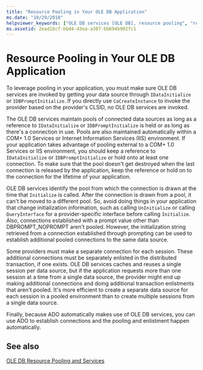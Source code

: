 ```yaml
---
title: "Resource Pooling in Your OLE DB Application"
ms.date: "10/29/2018"
helpviewer_keywords: ["OLE DB services [OLE DB], resource pooling", "resource pooling [OLE DB], services", "OLE DB, resource pooling", "OLE DB providers, resource pooling"]
ms.assetid: 2ead1bcf-bbd4-43ea-a307-bb694b992fc1
---
```

# Resource Pooling in Your OLE DB Application

To leverage pooling in your application, you must make sure OLE DB services are invoked by getting your data source through `IDataInitialize` or `IDBPromptInitialize`. If you directly use `CoCreateInstance` to invoke the provider based on the provider's CLSID, no OLE DB services are invoked.

The OLE DB services maintain pools of connected data sources as long as a reference to `IDataInitialize` or `IDBPromptInitialize` is held or as long as there's a connection in use. Pools are also maintained automatically within a COM+ 1.0 Services or Internet Information Services (IIS) environment. If your application takes advantage of pooling external to a COM+ 1.0 Services or IIS environment, you should keep a reference to `IDataInitialize` or `IDBPromptInitialize` or hold onto at least one connection. To make sure that the pool doesn't get destroyed when the last connection is released by the application, keep the reference or hold on to the connection for the lifetime of your application.

OLE DB services identify the pool from which the connection is drawn at the time that `Initialize` is called. After the connection is drawn from a pool, it can't be moved to a different pool. So, avoid doing things in your application that change initialization information, such as calling `UnInitialize` or calling `QueryInterface` for a provider-specific interface before calling `Initialize`. Also, connections established with a prompt value other than DBPROMPT_NOPROMPT aren't pooled. However, the initialization string retrieved from a connection established through prompting can be used to establish additional pooled connections to the same data source.

Some providers must make a separate connection for each session. These additional connections must be separately enlisted in the distributed transaction, if one exists. OLE DB services caches and reuses a single session per data source, but if the application requests more than one session at a time from a single data source, the provider might end up making additional connections and doing additional transaction enlistments that aren't pooled. It's more efficient to create a separate data source for each session in a pooled environment than to create multiple sessions from a single data source.

Finally, because ADO automatically makes use of OLE DB services, you can use ADO to establish connections and the pooling and enlistment happen automatically.

## See also

[OLE DB Resource Pooling and Services](../../data/oledb/ole-db-resource-pooling-and-services.md)
